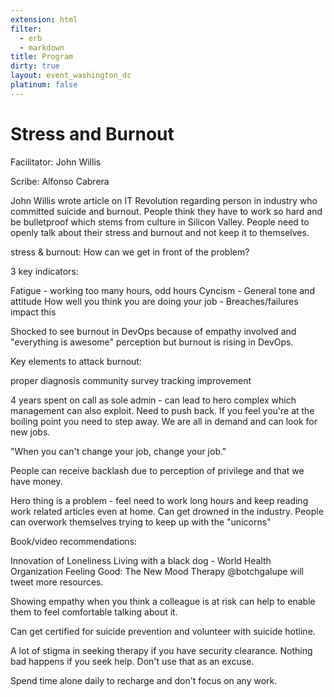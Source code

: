 ```yaml
---
extension: html
filter:
  - erb
  - markdown
title: Program
dirty: true
layout: event_washington_dc
platinum: false
---
```


# Stress and Burnout

Facilitator: John Willis

Scribe: Alfonso Cabrera

John Willis wrote article on IT Revolution regarding person in industry who committed suicide and burnout. People think they have to work so hard and be bulletproof which stems from culture in Silicon Valley.
People need to openly talk about their stress and burnout and not keep it to themselves.

stress & burnout: How can we get in front of the problem?

3 key indicators:

Fatigue - working too many hours, odd hours
Cyncism - General tone and attitude
How well you think you are doing your job - Breaches/failures impact this

Shocked to see burnout in DevOps because of empathy involved and "everything is awesome" perception but burnout is rising in DevOps.

Key elements to attack burnout:

proper diagnosis
community survey
tracking improvement

4 years spent on call as sole admin - can lead to hero complex which management can also exploit. Need to push back. If you feel you're at the boiling point you need to step away. We are all in demand and can look for new jobs.

"When you can't change your job, change your job."

People can receive backlash due to perception of privilege and that we have money.

Hero thing is a problem - feel need to work long hours and keep reading work related articles even at home. Can get drowned in the industry.
People can overwork themselves trying to keep up with the "unicorns"

Book/video recommendations:

Innovation of Loneliness
Living with a black dog - World Health Organization
Feeling Good: The New Mood Therapy
@botchgalupe will tweet more resources.

Showing empathy when you think a colleague is at risk can help to enable them to feel comfortable talking about it.

Can get certified for suicide prevention and volunteer with suicide hotline.

A lot of stigma in seeking therapy if you have security clearance. Nothing bad happens if you seek help. Don't use that as an excuse.

Spend time alone daily to recharge and don't focus on any work.
